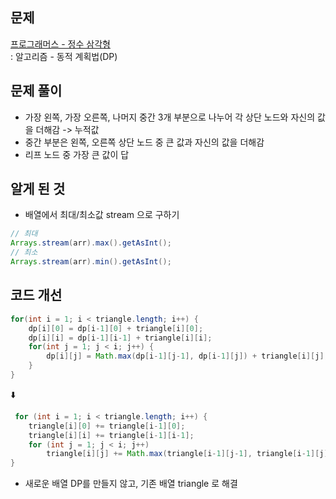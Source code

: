 ## 문제
[프로그래머스 - 정수 삼각형](https://school.programmers.co.kr/learn/courses/30/lessons/43105) <br>
: 알고리즘 - 동적 계획법(DP)

## 문제 풀이
- 가장 왼쪽, 가장 오른쪽, 나머지 중간 3개 부분으로 나누어 각 상단 노드와 자신의 값을 더해감 -> 누적값
- 중간 부분은 왼쪽, 오른쪽 상단 노드 중 큰 값과 자신의 값을 더해감
- 리프 노드 중 가장 큰 값이 답

## 알게 된 것
- 배열에서 최대/최소값 stream 으로 구하기
```java
// 최대
Arrays.stream(arr).max().getAsInt();
// 최소
Arrays.stream(arr).min().getAsInt();
```

## 코드 개선
```java
for(int i = 1; i < triangle.length; i++) { 
    dp[i][0] = dp[i-1][0] + triangle[i][0];
    dp[i][i] = dp[i-1][i-1] + triangle[i][i];
    for(int j = 1; j < i; j++) {
        dp[i][j] = Math.max(dp[i-1][j-1], dp[i-1][j]) + triangle[i][j];
    }
}
```

⬇️

```java
 for (int i = 1; i < triangle.length; i++) {
    triangle[i][0] += triangle[i-1][0];
    triangle[i][i] += triangle[i-1][i-1];
    for (int j = 1; j < i; j++) 
        triangle[i][j] += Math.max(triangle[i-1][j-1], triangle[i-1][j]);
}
```

- 새로운 배열 DP를 만들지 않고, 기존 배열 triangle 로 해결
